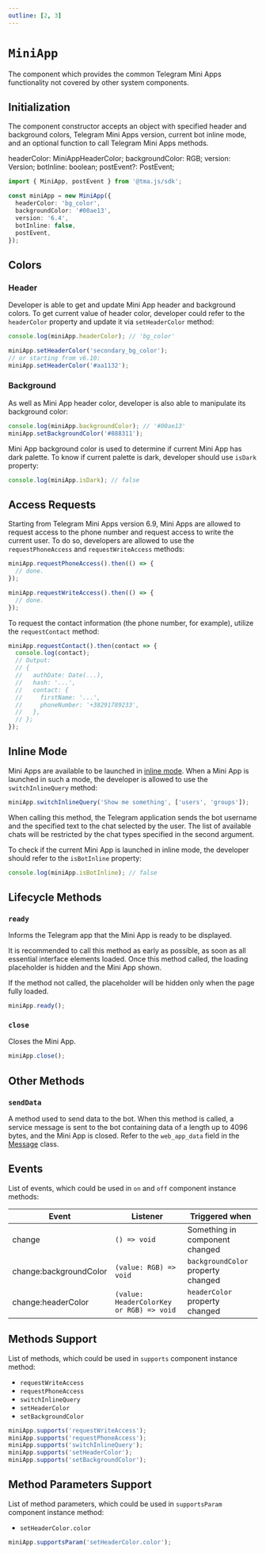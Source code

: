 ```yaml
---
outline: [2, 3]
---
```


# `MiniApp`

The component which provides the common Telegram Mini Apps functionality not covered by other system
components.

## Initialization

The component constructor accepts an object with specified header and background colors, Telegram
Mini Apps version, current bot inline mode, and an optional function to call Telegram Mini Apps
methods.

headerColor: MiniAppHeaderColor;
backgroundColor: RGB;
version: Version;
botInline: boolean;
postEvent?: PostEvent;

```typescript
import { MiniApp, postEvent } from '@tma.js/sdk';

const miniApp = new MiniApp({
  headerColor: 'bg_color',
  backgroundColor: '#00ae13',
  version: '6.4',
  botInline: false,
  postEvent,
});
```

## Colors

### Header

Developer is able to get and update Mini App header and background colors. To get current value
of header color, developer could refer to the `headerColor` property and update it via
`setHeaderColor` method:

```typescript
console.log(miniApp.headerColor); // 'bg_color'

miniApp.setHeaderColor('secondary_bg_color');
// or starting from v6.10:
miniApp.setHeaderColor('#aa1132');
```

### Background

As well as Mini App header color, developer is also able to manipulate its background color:

```typescript
console.log(miniApp.backgroundColor); // '#00ae13'
miniApp.setBackgroundColor('#888311');
```

Mini App background color is used to determine if current Mini App has dark palette. To know
if current palette is dark, developer should use `isDark` property:

```typescript
console.log(miniApp.isDark); // false
```

## Access Requests

Starting from Telegram Mini Apps version 6.9, Mini Apps are allowed to request access to the phone
number and request access to write the current user. To do so, developers are allowed to use
the `requestPhoneAccess` and `requestWriteAccess` methods:

```typescript
miniApp.requestPhoneAccess().then(() => {
  // done.
});

miniApp.requestWriteAccess().then(() => {
  // done.
});
```

To request the contact information (the phone number, for example), utilize the `requestContact`
method:

```typescript
miniApp.requestContact().then(contact => {
  console.log(contact);
  // Output:
  // {
  //   authDate: Date(...),
  //   hash: '...',
  //   contact: {
  //     firstName: '...',
  //     phoneNumber: '+38291789233',
  //   },
  // };
});
```

## Inline Mode

Mini Apps are available to be launched in [inline mode](https://core.telegram.org/bots/inline). When
a Mini App is launched in such a mode, the developer is allowed to use the `switchInlineQuery`
method:

```typescript
miniApp.switchInlineQuery('Show me something', ['users', 'groups']);
```

When calling this method, the Telegram application sends the bot username and the specified text to
the chat selected by the user. The list of available chats will be restricted by the chat types
specified in the second argument.

To check if the current Mini App is launched in inline mode, the developer should refer to
the `isBotInline` property:

```typescript
console.log(miniApp.isBotInline); // false
```

## Lifecycle Methods

### `ready`

Informs the Telegram app that the Mini App is ready to be displayed.

It is recommended to call this method as early as possible, as soon as all essential interface
elements loaded. Once this method called, the loading placeholder is hidden and the Mini App shown.

If the method not called, the placeholder will be hidden only when the page fully loaded.

```typescript
miniApp.ready();
```

### `close`

Closes the Mini App.

```typescript
miniApp.close();
```

## Other Methods

### `sendData`

A method used to send data to the bot. When this method is called, a service message is sent to the
bot containing data of a length up to 4096 bytes, and the Mini App is closed. Refer to
the `web_app_data` field in the [Message](https://core.telegram.org/bots/api#message) class.

## Events

List of events, which could be used in `on` and `off` component instance methods:

| Event                  | Listener                                 | Triggered when                     |
|------------------------|------------------------------------------|------------------------------------|
| change                 | `() => void`                             | Something in component changed     |
| change:backgroundColor | `(value: RGB) => void`                   | `backgroundColor` property changed |
| change:headerColor     | `(value: HeaderColorKey or RGB) => void` | `headerColor` property changed     |

## Methods Support

List of methods, which could be used in `supports` component instance method:

- `requestWriteAccess`
- `requestPhoneAccess`
- `switchInlineQuery`
- `setHeaderColor`
- `setBackgroundColor`

```typescript
miniApp.supports('requestWriteAccess');
miniApp.supports('requestPhoneAccess');
miniApp.supports('switchInlineQuery');
miniApp.supports('setHeaderColor');
miniApp.supports('setBackgroundColor'); 
```

## Method Parameters Support

List of method parameters, which could be used in `supportsParam` component instance method:

- `setHeaderColor.color`

```typescript
miniApp.supportsParam('setHeaderColor.color');
```